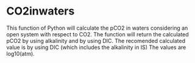 # CO2inwaters
This function of Python will calculate the pCO2 in waters considering an open system with respect to CO2.
The function will return the calculated pCO2 by using alkalinity and by using DIC.
The recomended calculated value is by using DIC (which includes the alkalinity in IS)
The values are log10(atm).
